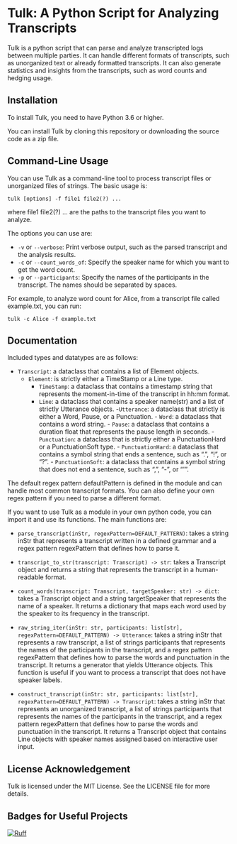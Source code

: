 # Tulk: A Python Script for Analyzing Transcripts

Tulk is a python script that can parse and analyze transcripted logs between multiple parties. It can handle different formats of transcripts, such as unorganized text or already formatted transcripts. It can also generate statistics and insights from the transcripts, such as word counts and hedging usage.

## Installation

To install Tulk, you need to have Python 3.6 or higher.

You can install Tulk by cloning this repository or downloading the source code as a zip file.

## Command-Line Usage

You can use Tulk as a command-line tool to process transcript files or unorganized files of strings. The basic usage is:

`tulk [options] -f file1 file2(?) ...`

where file1 file2(?) ... are the paths to the transcript files you want to analyze.

The options you can use are:

- `-v` or `--verbose`: Print verbose output, such as the parsed transcript and the analysis results.
- `-c` or `--count_words_of`: Specify the speaker name for which you want to get the word count.
- `-p` or `--participants`: Specify the names of the participants in the transcript. The names should be separated by spaces.

For example, to analyze word count for Alice, from a transcript file called example.txt, you can run:

`tulk -c Alice -f example.txt`

## Documentation 
Included types and datatypes are as follows:

- `Transcript`: a dataclass that contains a list of Element objects.
  - `Element`: is strictly either a TimeStamp or a Line type.
    - `TimeStamp`: a dataclass that contains a timestamp string that represents the moment-in-time of the transcript in hh:mm format.
    - `Line`: a dataclass that contains a speaker name(str) and a list of strictly Utterance objects.
        -`Utterance`: a dataclass that strictly is either a Word, Pause, or a Punctuation.
          - `Word`: a dataclass that contains a word string.
          - `Pause`: a dataclass that contains a duration float that represents the pause length in seconds.
          - `Punctuation`: a dataclass that is strictly either a PunctuationHard or a PunctuationSoft type.
            - `PunctuationHard`: a dataclass that contains a symbol string that ends a sentence, such as “.”, “!”, or “?”.
            - `PunctuationSoft`: a dataclass that contains a symbol string that does not end a sentence, such as “,”, “-”, or “'”.
	
The default regex pattern defaultPattern is defined in the module and can handle most common transcript formats.
You can also define your own regex pattern if you need to parse a different format.

If you want to use Tulk as a module in your own python code, you can import it and use its functions. The main functions are:

- `parse_transcript(inStr, regexPattern=DEFAULT_PATTERN)`: takes a string inStr that represents a transcript written in a defined grammar and a regex pattern regexPattern that defines how to parse it.

- `transcript_to_str(transcript: Transcript) -> str`: takes a Transcript object and returns a string that represents the transcript in a human-readable format.

- `count_words(transcript: Transcript, targetSpeaker: str) -> dict`: takes a Transcript object and a string targetSpeaker that represents the name of a speaker. It returns a dictionary that maps each word used by the speaker to its frequency in the transcript.

- `raw_string_iter(inStr: str, participants: list[str], regexPattern=DEFAULT_PATTERN) -> Utterance`: takes a string inStr that represents a raw transcript, a list of strings participants that represents the names of the participants in the transcript, and a regex pattern regexPattern that defines how to parse the words and punctuation in the transcript. It returns a generator that yields Utterance objects. This function is useful if you want to process a transcript that does not have speaker labels.

- `construct_transcript(inStr: str, participants: list[str], regexPattern=DEFAULT_PATTERN) -> Transcript`: takes a string inStr that represents an unorganized transcript, a list of strings participants that represents the names of the participants in the transcript, and a regex pattern regexPattern that defines how to parse the words and punctuation in the transcript. It returns a Transcript object that contains Line objects with speaker names assigned based on interactive user input.

## License Acknowledgement

Tulk is licensed under the MIT License. See the LICENSE file for more details.

## Badges for Useful Projects

[![Ruff](https://img.shields.io/endpoint?url=https://raw.githubusercontent.com/astral-sh/ruff/main/assets/badge/v2.json)](https://github.com/astral-sh/ruff)

